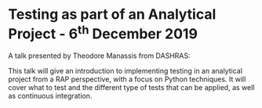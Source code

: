 # Testing as part of an Analytical Project - 6<sup>th</sup> December 2019

A talk presented by Theodore Manassis from DASHRAS:

This talk will give an introduction to implementing testing in an analytical project from a RAP perspective, with a focus on Python techniques. It will cover what to test and the different type of tests that can be applied, as well as continuous integration.

